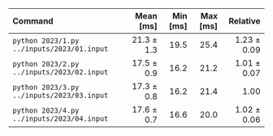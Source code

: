 | Command | Mean [ms] | Min [ms] | Max [ms] | Relative |
|:---|---:|---:|---:|---:|
| `python 2023/1.py ../inputs/2023/01.input` | 21.3 ± 1.3 | 19.5 | 25.4 | 1.23 ± 0.09 |
| `python 2023/2.py ../inputs/2023/02.input` | 17.5 ± 0.9 | 16.2 | 21.2 | 1.01 ± 0.07 |
| `python 2023/3.py ../inputs/2023/03.input` | 17.3 ± 0.8 | 16.2 | 21.4 | 1.00 |
| `python 2023/4.py ../inputs/2023/04.input` | 17.6 ± 0.7 | 16.6 | 20.0 | 1.02 ± 0.06 |

